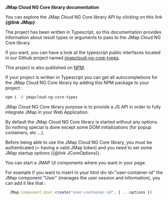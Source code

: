 **JMap Cloud NG Core library documentation**

You can explore the JMap Cloud NG Core library API by clicking on this link ***{@link JMap}***.

The project has been written in Typescript, so this documentation provides information about result types or arguments to pass to the JMap Cloud NG Core library.

If you want, you can have a look at the typescript public interfaces located in our Github project named [jmapcloud-ng-core-types](https://github.com/k2geospatial/jmapcloud-ng-core-types).

This project is also published on [NPM](https://www.npmjs.com/package/jmapcloud-ng-core-types).

If your project is written in Typescript you can get all autocompletions for the JMap Cloud NG Core library by adding this NPM package to your project :
```bash
npm i -D jmapcloud-ng-core-types
```

JMap Cloud NG Core library purpose is to provide a JS API in order to fully integrate JMap in your Web Application.

By default the JMap Cloud NG Core library is started without any options. So nothing special is done except some DOM initializations (for popup containers, etc ...).

Before being able to use the JMap Cloud NG Core library, you must be authenticated (= having a valid JMap token) and you need to set some JMap startup options ({@link JCoreOptions}).

You can start a JMAP UI components where you want in your page.

For example if you want to insert in your html div id="user-container-id" the JMap component "User" (manages the user session and information), you can add it like that :
```ts
  JMap.Component.User.create("user-container-id", { ...options })
```
